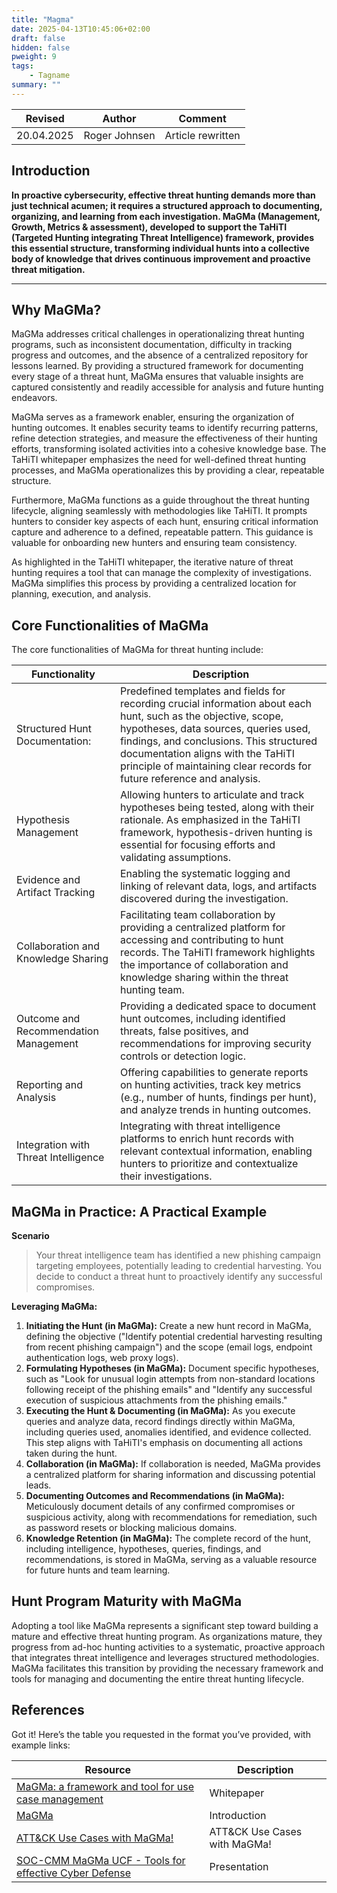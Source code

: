 ```yaml
---
title: "Magma"
date: 2025-04-13T10:45:06+02:00
draft: false
hidden: false
pweight: 9
tags:
    - Tagname
summary: ""
---
```


| Revised | Author         | Comment        |
| ------- | -------------- | -------------- |
| 20.04.2025 | Roger Johnsen  | Article rewritten  |

## Introduction

**In proactive cybersecurity, effective threat hunting demands more than just technical acumen; it requires a structured approach to documenting, organizing, and learning from each investigation. MaGMa (Management, Growth, Metrics & assessment), developed to support the TaHiTI (Targeted Hunting integrating Threat Intelligence) framework, provides this essential structure, transforming individual hunts into a collective body of knowledge that drives continuous improvement and proactive threat mitigation.**

---

## Why MaGMa?

MaGMa addresses critical challenges in operationalizing threat hunting programs, such as inconsistent documentation, difficulty in tracking progress and outcomes, and the absence of a centralized repository for lessons learned. By providing a structured framework for documenting every stage of a threat hunt, MaGMa ensures that valuable insights are captured consistently and readily accessible for analysis and future hunting endeavors.

MaGMa serves as a framework enabler, ensuring the organization of hunting outcomes. It enables security teams to identify recurring patterns, refine detection strategies, and measure the effectiveness of their hunting efforts, transforming isolated activities into a cohesive knowledge base. The TaHiTI whitepaper emphasizes the need for well-defined threat hunting processes, and MaGMa operationalizes this by providing a clear, repeatable structure.

Furthermore, MaGMa functions as a guide throughout the threat hunting lifecycle, aligning seamlessly with methodologies like TaHiTI. It prompts hunters to consider key aspects of each hunt, ensuring critical information capture and adherence to a defined, repeatable pattern. This guidance is valuable for onboarding new hunters and ensuring team consistency.

As highlighted in the TaHiTI whitepaper, the iterative nature of threat hunting requires a tool that can manage the complexity of investigations. MaGMa simplifies this process by providing a centralized location for planning, execution, and analysis.

## Core Functionalities of MaGMa

The core functionalities of MaGMa for threat hunting include:

| Functionality | Description |
| ------------- | ----------- |
| Structured Hunt Documentation: | Predefined templates and fields for recording crucial information about each hunt, such as the objective, scope, hypotheses, data sources, queries used, findings, and conclusions. This structured documentation aligns with the TaHiTI principle of maintaining clear records for future reference and analysis. |
| Hypothesis Management | Allowing hunters to articulate and track hypotheses being tested, along with their rationale. As emphasized in the TaHiTI framework, hypothesis-driven hunting is essential for focusing efforts and validating assumptions. |
| Evidence and Artifact Tracking | Enabling the systematic logging and linking of relevant data, logs, and artifacts discovered during the investigation. |
| Collaboration and Knowledge Sharing | Facilitating team collaboration by providing a centralized platform for accessing and contributing to hunt records. The TaHiTI framework highlights the importance of collaboration and knowledge sharing within the threat hunting team. |
| Outcome and Recommendation Management | Providing a dedicated space to document hunt outcomes, including identified threats, false positives, and recommendations for improving security controls or detection logic. |
| Reporting and Analysis | Offering capabilities to generate reports on hunting activities, track key metrics (e.g., number of hunts, findings per hunt), and analyze trends in hunting outcomes. |
| Integration with Threat Intelligence | Integrating with threat intelligence platforms to enrich hunt records with relevant contextual information, enabling hunters to prioritize and contextualize their investigations. |

## MaGMa in Practice: A Practical Example

**Scenario**

> Your threat intelligence team has identified a new phishing campaign targeting employees, potentially leading to credential harvesting. You decide to conduct a threat hunt to proactively identify any successful compromises.

**Leveraging MaGMa:**

1.  **Initiating the Hunt (in MaGMa):** Create a new hunt record in MaGMa, defining the objective ("Identify potential credential harvesting resulting from recent phishing campaign") and the scope (email logs, endpoint authentication logs, web proxy logs).
2.  **Formulating Hypotheses (in MaGMa):** Document specific hypotheses, such as "Look for unusual login attempts from non-standard locations following receipt of the phishing emails" and "Identify any successful execution of suspicious attachments from the phishing emails."
3.  **Executing the Hunt & Documenting (in MaGMa):** As you execute queries and analyze data, record findings directly within MaGMa, including queries used, anomalies identified, and evidence collected. This step aligns with TaHiTI's emphasis on documenting all actions taken during the hunt.
4.  **Collaboration (in MaGMa):** If collaboration is needed, MaGMa provides a centralized platform for sharing information and discussing potential leads.
5.  **Documenting Outcomes and Recommendations (in MaGMa):** Meticulously document details of any confirmed compromises or suspicious activity, along with recommendations for remediation, such as password resets or blocking malicious domains.
6.  **Knowledge Retention (in MaGMa):** The complete record of the hunt, including intelligence, hypotheses, queries, findings, and recommendations, is stored in MaGMa, serving as a valuable resource for future hunts and team learning.

## Hunt Program Maturity with MaGMa

Adopting a tool like MaGMa represents a significant step toward building a mature and effective threat hunting program. As organizations mature, they progress from ad-hoc hunting activities to a systematic, proactive approach that integrates threat intelligence and leverages structured methodologies. MaGMa facilitates this transition by providing the necessary framework and tools for managing and documenting the entire threat hunting lifecycle.

## References

Got it! Here’s the table you requested in the format you’ve provided, with example links:

| Resource | Description |
|---|---|
| [MaGMa: a framework and tool for use case management](https://www.betaalvereniging.nl/wp-content/uploads/FI-ISAC-use-case-framework-verkorte-versie.pdf) | Whitepaper |
| [MaGMa](https://www.betaalvereniging.nl/en/safety/magma/) | Introduction |
| [ATT&CK Use Cases with MaGMa!](https://medium.com/adarma-tech-blog/att-ck-use-cases-with-magma-3a5c83775d86) | ATT&CK Use Cases with MaGMa! |
| [SOC-CMM MaGMa UCF - Tools for effective Cyber Defense](https://www.first.org/resources/papers/amsterdam2019/2019.04.03-SOC-CMM-MaGMa-FIRST.pdf) | Presentation   |


